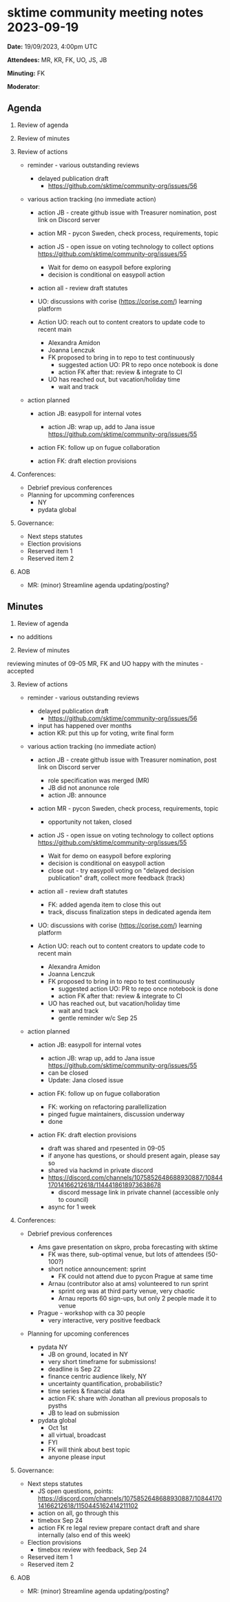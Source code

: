 # sktime community meeting notes 2023-09-19

**Date:** 
19/09/2023, 4:00pm UTC

**Attendees:** MR, KR, FK, UO, JS, JB

**Minuting:** FK

**Moderator**:


## Agenda

1. Review of agenda

2. Review of minutes

3. Review of actions

    * reminder - various outstanding reviews

        * delayed publication draft
            * https://github.com/sktime/community-org/issues/56

    * various action tracking (no immediate action)

        * action JB - create github issue with Treasurer nomination, post link on Discord server

        * action MR - pycon Sweden, check process, requirements, topic

        * action JS - open issue on voting technology to collect options https://github.com/sktime/community-org/issues/55
            * Wait for demo on easypoll before exploring
            * decision is conditional on easypoll action
           
        * action all - review draft statutes

        * UO: discussions with corise (https://corise.com/) learning platform

        * Action UO: reach out to content creators to update code to recent main
            * Alexandra Amidon
            * Joanna Lenczuk
            * FK proposed to bring in to repo to test continuously
                * suggested action UO: PR to repo once notebook is done
                * action FK after that: review & integrate to CI
            * UO has reached out, but vacation/holiday time
                * wait and track

    * action planned
        * action JB: easypoll for internal votes
            * action JB: wrap up, add to Jana issue https://github.com/sktime/community-org/issues/55


        * action FK: follow up on fugue collaboration

        * action FK: draft election provisions

4. Conferences:
    * Debrief previous conferences
    * Planning for upcomming conferences
        * NY
        * pydata global

5. Governance:
    * Next steps statutes
    * Election provisions
    * Reserved item 1
    * Reserved item 2

7. AOB
    * MR: (minor) Streamline agenda updating/posting?


## Minutes

1. Review of agenda

* no additions

2. Review of minutes

reviewing minutes of 09-05
MR, FK and UO happy with the minutes - accepted

3. Review of actions

    * reminder - various outstanding reviews

        * delayed publication draft
            * https://github.com/sktime/community-org/issues/56
        * input has happened over months
        * action KR: put this up for voting, write final form

    * various action tracking (no immediate action)

        * action JB - create github issue with Treasurer nomination, post link on Discord server
            * role specification was merged (MR)
            * JB did not anonunce role
            * action JB: announce

        * action MR - pycon Sweden, check process, requirements, topic
            * opportunity not taken, closed

        * action JS - open issue on voting technology to collect options https://github.com/sktime/community-org/issues/55
            * Wait for demo on easypoll before exploring
            * decision is conditional on easypoll action
            * close out - try easypoll voting on "delayed decision publication" draft, collect more feedback (track)
        * action all - review draft statutes
            * FK: added agenda item to close this out
            * track, discuss finalization steps in dedicated agenda item

        * UO: discussions with corise (https://corise.com/) learning platform

        * Action UO: reach out to content creators to update code to recent main
            * Alexandra Amidon
            * Joanna Lenczuk
            * FK proposed to bring in to repo to test continuously
                * suggested action UO: PR to repo once notebook is done
                * action FK after that: review & integrate to CI
            * UO has reached out, but vacation/holiday time
                * wait and track
                * gentle reminder w/c Sep 25

    * action planned
        * action JB: easypoll for internal votes
            * action JB: wrap up, add to Jana issue https://github.com/sktime/community-org/issues/55
            * can be closed
            *  Update: Jana closed issue


        * action FK: follow up on fugue collaboration
            * FK: working on refactoring parallellization
            * pinged fugue maintainers, discussion underway
            * done

        * action FK: draft election provisions
            * draft was shared and rpesented in 09-05
            * if anyone has questions, or should present again, please say so
            * shared via hackmd in private discord
            * https://discord.com/channels/1075852648688930887/1084417014166212618/1144418618973638678
                * discord message link in private channel (accessible only to council)
            * async for 1 week

4. Conferences:
    * Debrief previous conferences
        * Ams gave presentation on skpro, proba forecasting with sktime
            * FK was there, sub-optimal venue, but lots of attendees (50-100?)
            * short notice announcement: sprint
                * FK could not attend due to pycon Prague at same time
            * Arnau (contributor also at ams) volunteered to run sprint
                * sprint org was at third party venue, very chaotic
                * Arnau reports 60 sign-ups, but only 2 people made it to venue
        * Prague - workshop with ca 30 people
            * very interactive, very positive feedback

    * Planning for upcoming conferences
        * pydata NY
            * JB on ground, located in NY
            * very short timeframe for submissions!
            * deadline is Sep 22
            * finance centric audience likely, NY
            * uncertainty quantification, probabilistic?
            * time series & financial data
            * action FK: share with Jonathan all previous proposals to pysths
            * JB to lead on submission
        * pydata global
            * Oct 1st
            * all virtual, broadcast
            * FYI
            * FK will think about best topic
            * anyone please input

5. Governance:
    * Next steps statutes
        * JS open questions, points: https://discord.com/channels/1075852648688930887/1084417014166212618/1150445162414211102
        * action on all, go through this
        * timebox Sep 24
        * action FK re legal review prepare contact draft and share internally (also end of this week)
    * Election provisions
        * timebox review with feedback, Sep 24
    * Reserved item 1
    * Reserved item 2

7. AOB
    * MR: (minor) Streamline agenda updating/posting?
